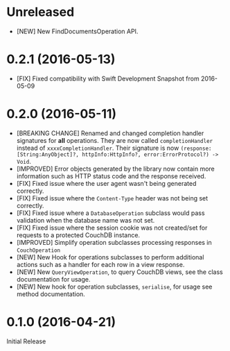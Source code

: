 # Unreleased

- [NEW] New FindDocumentsOperation API.

# 0.2.1 (2016-05-13)

- [FIX] Fixed compatibility with Swift Development Snapshot from 2016-05-09

# 0.2.0 (2016-05-11)

- [BREAKING CHANGE] Renamed and changed completion handler signatures for **all**
  operations. They are now called `completionHandler` instead of `xxxxCompletionHandler`.
  Their signature is now `(response:[String:AnyObject]?, httpInfo:HttpInfo?, error:ErrorProtocol?) -> Void`.
- [IMPROVED] Error objects generated by the library now contain more information
  such as HTTP status code and the response received.
- [FIX] Fixed issue where the user agent wasn't being generated correctly.
- [FIX] Fixed issue where the `Content-Type` header was not being set correctly.
- [FIX] Fixed issue where a `DatabaseOperation` subclass would pass validation
   when the database name was not set.
- [FIX] Fixed issue where the session cookie was not created/set for requests to
   a protected CouchDB instance.
- [IMPROVED] Simplify operation subclasses processing responses in `CouchOperation`
- [NEW] New Hook for operations subclasses to perform additional actions such
   as a handler for each row in a view response.
- [NEW] New `QueryViewOperation`, to query CouchDB views, see the class documentation
  for usage.
- [NEW] New hook for operation subclasses, `serialise`, for usage see method documentation.

# 0.1.0 (2016-04-21)

Initial Release
